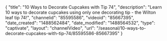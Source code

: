 {
    "title": "10 Ways to Decorate Cupcakes with Tip 74",
    "description": "Learn 10 ways to decorate cupcakes using only one decorating tip - the Wilton leaf tip 74!",
    "channelid": "85595586",
    "videoid": "85667395",
    "date_created": "1488562484",
    "date_modified": "1488564532",
    "type": "captivate",
    "layout": "channelVideo",
    "url": "\/seasonal\/10-ways-to-decorate-cupcakes-with-tip-74\/85595586-85667395"
}